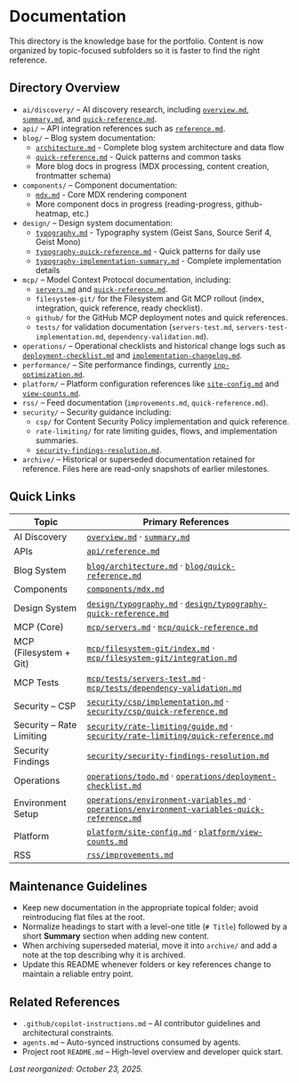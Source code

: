 # Documentation

This directory is the knowledge base for the portfolio. Content is now organized by topic-focused subfolders so it is faster to find the right reference.

## Directory Overview

- `ai/discovery/` – AI discovery research, including [`overview.md`](./ai/discovery/overview.md), [`summary.md`](./ai/discovery/summary.md), and [`quick-reference.md`](./ai/discovery/quick-reference.md).
- `api/` – API integration references such as [`reference.md`](./api/reference.md).
- `blog/` – Blog system documentation:
	- [`architecture.md`](./blog/architecture.md) - Complete blog system architecture and data flow
	- [`quick-reference.md`](./blog/quick-reference.md) - Quick patterns and common tasks
	- More blog docs in progress (MDX processing, content creation, frontmatter schema)
- `components/` – Component documentation:
	- [`mdx.md`](./components/mdx.md) - Core MDX rendering component
	- More component docs in progress (reading-progress, github-heatmap, etc.)
- `design/` – Design system documentation:
	- [`typography.md`](./design/typography.md) - Typography system (Geist Sans, Source Serif 4, Geist Mono)
	- [`typography-quick-reference.md`](./design/typography-quick-reference.md) - Quick patterns for daily use
	- [`typography-implementation-summary.md`](./design/typography-implementation-summary.md) - Complete implementation details
- `mcp/` – Model Context Protocol documentation, including:
	- [`servers.md`](./mcp/servers.md) and [`quick-reference.md`](./mcp/quick-reference.md).
	- `filesystem-git/` for the Filesystem and Git MCP rollout (index, integration, quick reference, ready checklist).
	- `github/` for the GitHub MCP deployment notes and quick references.
	- `tests/` for validation documentation (`servers-test.md`, `servers-test-implementation.md`, `dependency-validation.md`).
- `operations/` – Operational checklists and historical change logs such as [`deployment-checklist.md`](./operations/deployment-checklist.md) and [`implementation-changelog.md`](./operations/implementation-changelog.md).
- `performance/` – Site performance findings, currently [`inp-optimization.md`](./performance/inp-optimization.md).
- `platform/` – Platform configuration references like [`site-config.md`](./platform/site-config.md) and [`view-counts.md`](./platform/view-counts.md).
- `rss/` – Feed documentation (`improvements.md`, `quick-reference.md`).
- `security/` – Security guidance including:
	- `csp/` for Content Security Policy implementation and quick reference.
	- `rate-limiting/` for rate limiting guides, flows, and implementation summaries.
	- [`security-findings-resolution.md`](./security/security-findings-resolution.md).
- `archive/` – Historical or superseded documentation retained for reference. Files here are read-only snapshots of earlier milestones.

## Quick Links

| Topic | Primary References |
|-------|--------------------|
| AI Discovery | [`overview.md`](./ai/discovery/overview.md) · [`summary.md`](./ai/discovery/summary.md) |
| APIs | [`api/reference.md`](./api/reference.md) |
| Blog System | [`blog/architecture.md`](./blog/architecture.md) · [`blog/quick-reference.md`](./blog/quick-reference.md) |
| Components | [`components/mdx.md`](./components/mdx.md) |
| Design System | [`design/typography.md`](./design/typography.md) · [`design/typography-quick-reference.md`](./design/typography-quick-reference.md) |
| MCP (Core) | [`mcp/servers.md`](./mcp/servers.md) · [`mcp/quick-reference.md`](./mcp/quick-reference.md) |
| MCP (Filesystem + Git) | [`mcp/filesystem-git/index.md`](./mcp/filesystem-git/index.md) · [`mcp/filesystem-git/integration.md`](./mcp/filesystem-git/integration.md) |
| MCP Tests | [`mcp/tests/servers-test.md`](./mcp/tests/servers-test.md) · [`mcp/tests/dependency-validation.md`](./mcp/tests/dependency-validation.md) |
| Security – CSP | [`security/csp/implementation.md`](./security/csp/implementation.md) · [`security/csp/quick-reference.md`](./security/csp/quick-reference.md) |
| Security – Rate Limiting | [`security/rate-limiting/guide.md`](./security/rate-limiting/guide.md) · [`security/rate-limiting/quick-reference.md`](./security/rate-limiting/quick-reference.md) |
| Security Findings | [`security/security-findings-resolution.md`](./security/security-findings-resolution.md) |
| Operations | [`operations/todo.md`](./operations/todo.md) · [`operations/deployment-checklist.md`](./operations/deployment-checklist.md) |
| Environment Setup | [`operations/environment-variables.md`](./operations/environment-variables.md) · [`operations/environment-variables-quick-reference.md`](./operations/environment-variables-quick-reference.md) |
| Platform | [`platform/site-config.md`](./platform/site-config.md) · [`platform/view-counts.md`](./platform/view-counts.md) |
| RSS | [`rss/improvements.md`](./rss/improvements.md) |

## Maintenance Guidelines

- Keep new documentation in the appropriate topical folder; avoid reintroducing flat files at the root.
- Normalize headings to start with a level-one title (`# Title`) followed by a short **Summary** section when adding new content.
- When archiving superseded material, move it into `archive/` and add a note at the top describing why it is archived.
- Update this README whenever folders or key references change to maintain a reliable entry point.

## Related References

- `.github/copilot-instructions.md` – AI contributor guidelines and architectural constraints.
- `agents.md` – Auto-synced instructions consumed by agents.
- Project root `README.md` – High-level overview and developer quick start.

_Last reorganized: October 23, 2025._
